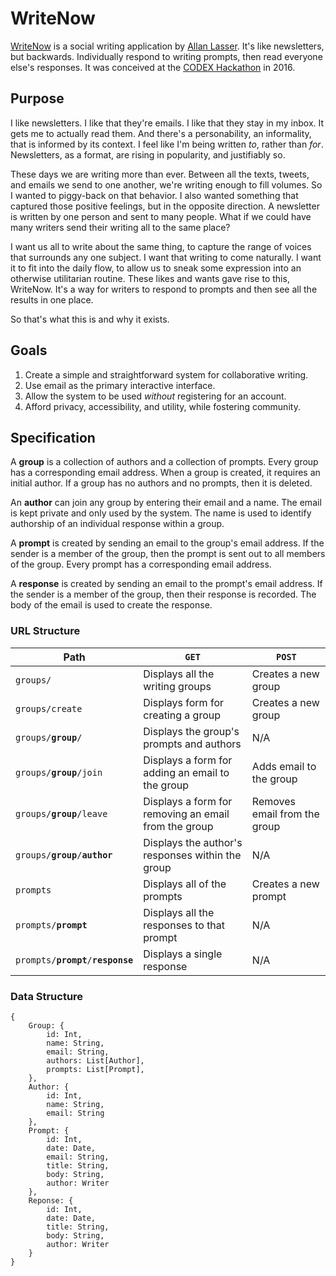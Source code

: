 # WriteNow

[WriteNow][writenow] is a social writing application by [Allan Lasser][me].
It's like newsletters, but backwards.
Individually respond to writing prompts, then read everyone else's responses.
It was conceived at the [CODEX Hackathon][codex] in 2016.

## Purpose

I like newsletters.
I like that they're emails.
I like that they stay in my inbox.
It gets me to actually read them.
And there's a personability, an informality, that is informed by its context.
I feel like I'm being written _to_, rather than _for_.
Newsletters, as a format, are rising in popularity, and justifiably so.

These days we are writing more than ever.
Between all the texts, tweets, and emails we send to one another, we're writing enough to fill volumes.
So I wanted to piggy-back on that behavior.
I also wanted something that captured those positive feelings, but in the opposite direction.
A newsletter is written by one person and sent to many people.
What if we could have many writers send their writing all to the same place?

I want us all to write about the same thing, to capture the range of voices that surrounds any one subject.
I want that writing to come naturally.
I want it to fit into the daily flow, to allow us to sneak some expression into an otherwise utilitarian routine.
These likes and wants gave rise to this, WriteNow.
It's a way for writers to respond to prompts and then see all the results in one place.

So that's what this is and why it exists.

## Goals

1. Create a simple and straightforward system for collaborative writing.
2. Use email as the primary interactive interface.
3. Allow the system to be used _without_ registering for an account.
4. Afford privacy, accessibility, and utility, while fostering community.

## Specification

A **group** is a collection of authors and a collection of prompts.
Every group has a corresponding email address.
When a group is created, it requires an initial author.
If a group has no authors and no prompts, then it is deleted.

An **author** can join any group by entering their email and a name.
The email is kept private and only used by the system.
The name is used to identify authorship of an individual response within a group.

A **prompt** is created by sending an email to the group's email address.
If the sender is a member of the group, then the prompt is sent out to all members of the group.
Every prompt has a corresponding email address.

A **response** is created by sending an email to the prompt's email address.
If the sender is a member of the group, then their response is recorded.
The body of the email is used to create the response.

### URL Structure

<table>
    <thead>
        <tr>
            <th>Path</th>
            <th><code>GET</code></th>
            <th><code>POST</code></th>
        </tr>
    <tbody>
        <tr>
            <td><code>groups/</code></td>
            <td>Displays all the writing groups</td>
            <td>Creates a new group</td>
        </tr>
        <tr>
            <td><code>groups/create</code></td>
            <td>Displays form for creating a group</td>
            <td>Creates a new group</td>
        </tr>
        <tr>
            <td><code>groups/<b>group</b>/</code></td>
            <td>Displays the group's prompts and authors</td>
            <td>N/A</td>
        </tr>
        <tr>
            <td><code>groups/<b>group</b>/join</code></td>
            <td>Displays a form for adding an email to the group</td>
            <td>Adds email to the group</td>
        </tr>
        <tr>
            <td><code>groups/<b>group</b>/leave</code></td>
            <td>Displays a form for removing an email from the group</td>
            <td>Removes email from the group</td>
        </tr>
        <tr>
            <td><code>groups/<b>group</b>/<b>author</b></code></td>
            <td>Displays the author's responses within the group</td>
            <td>N/A</td>
        </tr>
        <tr>
            <td><code>prompts</code></td>
            <td>Displays all of the prompts</td>
            <td>Creates a new prompt</td>
        </tr>
        <tr>
            <td><code>prompts/<b>prompt</b></code></td>
            <td>Displays all the responses to that prompt</td>
            <td>N/A</td>
        </tr>
        <tr>
            <td><code>prompts/<b>prompt</b>/<b>response</b></code></td>
            <td>Displays a single response</td>
            <td>N/A</td>
        </tr>
    </tbody>
</table>

### Data Structure

```
{
    Group: {
        id: Int,
        name: String,
        email: String,
        authors: List[Author],
        prompts: List[Prompt],
    },
    Author: {
        id: Int,
        name: String,
        email: String
    },
    Prompt: {
        id: Int,
        date: Date,
        email: String,
        title: String,
        body: String,
        author: Writer
    },
    Reponse: {
        id: Int,
        date: Date,
        title: String,
        body: String,
        author: Writer
    }
}
```

[writenow]: http://writenow.email/
[codex]: http://codexhackathon.com/
[worb]: http://worb.co/
[me]: http://www.allanlasser.com/
